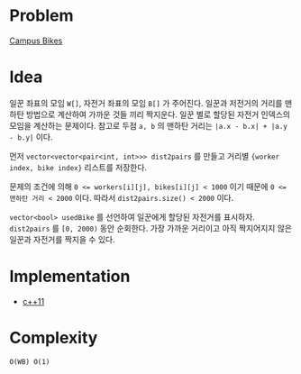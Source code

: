 # Problem

[Campus Bikes](https://leetcode.com/problems/campus-bikes/)

# Idea

일꾼 좌표의 모임 `W[]`, 자전거 좌표의 모임 `B[]` 가 주어진다.  일꾼과
저전거의 거리를 맨하탄 방법으로 계산하여 가까운 것들 끼리
짝지운다. 일꾼 별로 할당된 자전거 인덱스의 모임을 계산하는 문제이다.
참고로 두점 `a, b` 의 맨하탄 거리는 `|a.x - b.x| + |a.y - b.y|` 이다.

먼저 `vector<vector<pair<int, int>>> dist2pairs` 를 만들고 거리별
`{worker index, bike index}` 리스트를 저장한다.

문제의 조건에 의해 `0 <= workers[i][j], bikes[i][j] < 1000` 이기
때문에 `0 <= 맨하탄 거리 < 2000` 이다. 따라서 `dist2pairs.size() <
2000` 이다.

`vector<bool> usedBike` 를 선언하여 일꾼에게 할당된 자전거를 표시하자.
`dist2pairs` 를 `[0, 2000)` 동안 순회한다. 가장 가까운 거리이고 아직
짝지어지지 않은 일꾼과 자전거를 짝지을 수 있다.

# Implementation

* [c++11](a.cpp)

# Complexity

```
O(WB) O(1)
```
